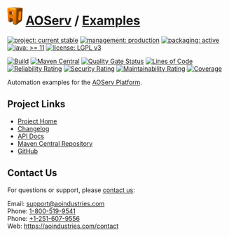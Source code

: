 # [<img src="ao-logo.png" alt="AO Logo" width="35" height="40">](https://github.com/ao-apps) [AOServ](https://aoindustries.com/aoserv/) / [Examples](https://github.com/ao-apps/aoserv-examples)

[![project: current stable](https://aoindustries.com/ao-badges/project-current-stable.svg)](https://aoindustries.com/life-cycle#project-current-stable)
[![management: production](https://aoindustries.com/ao-badges/management-production.svg)](https://aoindustries.com/life-cycle#management-production)
[![packaging: active](https://aoindustries.com/ao-badges/packaging-active.svg)](https://aoindustries.com/life-cycle#packaging-active)  
[![java: &gt;= 11](https://aoindustries.com/ao-badges/java-11.svg)](https://docs.oracle.com/en/java/javase/11/docs/api/)
[![license: LGPL v3](https://aoindustries.com/ao-badges/license-lgpl-3.0.svg)](https://www.gnu.org/licenses/lgpl-3.0)

[![Build](https://github.com/ao-apps/aoserv-examples/workflows/Build/badge.svg?branch=master)](https://github.com/ao-apps/aoserv-examples/actions?query=workflow%3ABuild)
[![Maven Central](https://maven-badges.herokuapp.com/maven-central/com.aoindustries/aoserv-examples/badge.svg)](https://maven-badges.herokuapp.com/maven-central/com.aoindustries/aoserv-examples)
[![Quality Gate Status](https://sonarcloud.io/api/project_badges/measure?branch=master&project=com.aoapps.platform%3Aaoapps-examples&metric=alert_status)](https://sonarcloud.io/dashboard?branch=master&id=com.aoapps.platform%3Aaoapps-examples)
[![Lines of Code](https://sonarcloud.io/api/project_badges/measure?branch=master&project=com.aoapps.platform%3Aaoapps-examples&metric=ncloc)](https://sonarcloud.io/component_measures?branch=master&id=com.aoapps.platform%3Aaoapps-examples&metric=ncloc)  
[![Reliability Rating](https://sonarcloud.io/api/project_badges/measure?branch=master&project=com.aoapps.platform%3Aaoapps-examples&metric=reliability_rating)](https://sonarcloud.io/component_measures?branch=master&id=com.aoapps.platform%3Aaoapps-examples&metric=Reliability)
[![Security Rating](https://sonarcloud.io/api/project_badges/measure?branch=master&project=com.aoapps.platform%3Aaoapps-examples&metric=security_rating)](https://sonarcloud.io/component_measures?branch=master&id=com.aoapps.platform%3Aaoapps-examples&metric=Security)
[![Maintainability Rating](https://sonarcloud.io/api/project_badges/measure?branch=master&project=com.aoapps.platform%3Aaoapps-examples&metric=sqale_rating)](https://sonarcloud.io/component_measures?branch=master&id=com.aoapps.platform%3Aaoapps-examples&metric=Maintainability)
[![Coverage](https://sonarcloud.io/api/project_badges/measure?branch=master&project=com.aoapps.platform%3Aaoapps-examples&metric=coverage)](https://sonarcloud.io/component_measures?branch=master&id=com.aoapps.platform%3Aaoapps-examples&metric=Coverage)

Automation examples for the [AOServ Platform](https://aoindustries.com/aoserv/).

## Project Links
* [Project Home](https://aoindustries.com/aoserv/examples/)
* [Changelog](https://aoindustries.com/aoserv/examples/changelog)
* [API Docs](https://aoindustries.com/aoserv/examples/apidocs/)
* [Maven Central Repository](https://search.maven.org/artifact/com.aoindustries/aoserv-examples)
* [GitHub](https://github.com/ao-apps/aoserv-examples)

## Contact Us
For questions or support, please [contact us](https://aoindustries.com/contact):

Email: [support@aoindustries.com](mailto:support@aoindustries.com)  
Phone: [1-800-519-9541](tel:1-800-519-9541)  
Phone: [+1-251-607-9556](tel:+1-251-607-9556)  
Web: https://aoindustries.com/contact
